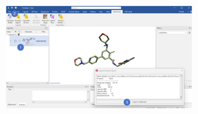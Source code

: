 <img src="https://github.com/gkxiao/pyflare-extension/blob/main/images/property_report_extension.png" align='left'>
